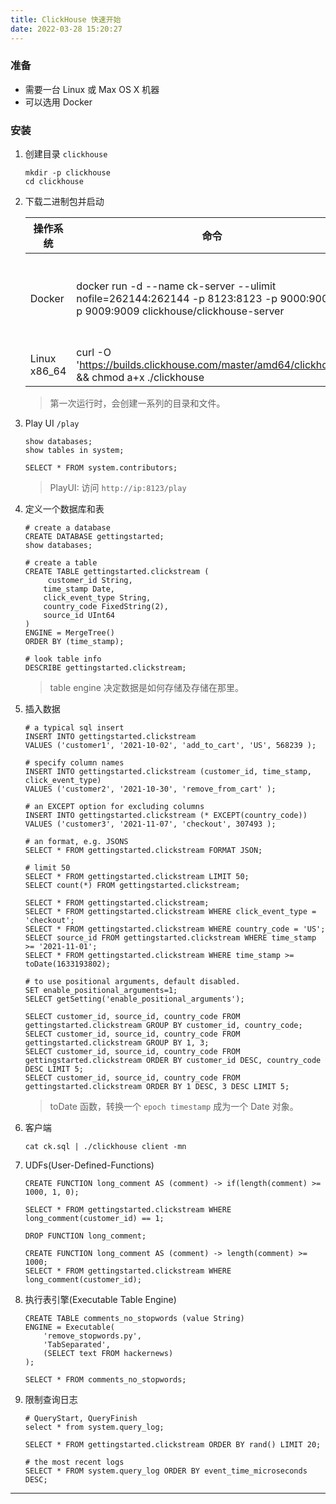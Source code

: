 ```yaml
---
title: ClickHouse 快速开始
date: 2022-03-28 15:20:27
---
```


### 准备

- 需要一台 Linux 或 Max OS X 机器
- 可以选用 Docker

### 安装

1. 创建目录 `clickhouse`

   ```shell
   mkdir -p clickhouse
   cd clickhouse
   ```

2. 下载二进制包并启动

   | 操作系统     | 命令                                                         | 启动服务            | 使用客户端                                                   |
   | ------------ | ------------------------------------------------------------ | ------------------- | ------------------------------------------------------------ |
   | Docker       | docker run -d --name ck-server --ulimit nofile=262144:262144 -p 8123:8123 -p 9000:9000 -p 9009:9009 clickhouse/clickhouse-server |                     | docker run -it --rm --link ck-server:clickhouse-server clickhouse/clickhouse-client --host clickhouse-server |
   | Linux x86_64 | curl -O 'https://builds.clickhouse.com/master/amd64/clickhouse' && chmod a+x ./clickhouse | ./clickhouse server | ./clickhouse client                                          |

   > 第一次运行时，会创建一系列的目录和文件。

3. Play UI `/play`

   ```shell
   show databases;
   show tables in system;
   
   SELECT * FROM system.contributors;
   ```

   > PlayUI: 访问 `http://ip:8123/play` 

4. 定义一个数据库和表

   ```shell
   # create a database
   CREATE DATABASE gettingstarted;
   show databases;
   
   # create a table
   CREATE TABLE gettingstarted.clickstream (
   		customer_id String, 
       time_stamp Date, 
       click_event_type String,
       country_code FixedString(2), 	
       source_id UInt64
   )
   ENGINE = MergeTree()
   ORDER BY (time_stamp);
   
   # look table info
   DESCRIBE gettingstarted.clickstream;
   ```

   > table engine 决定数据是如何存储及存储在那里。

5. 插入数据

   ```shell
   # a typical sql insert
   INSERT INTO gettingstarted.clickstream 
   VALUES ('customer1', '2021-10-02', 'add_to_cart', 'US', 568239 );
   
   # specify column names
   INSERT INTO gettingstarted.clickstream (customer_id, time_stamp, click_event_type) 
   VALUES ('customer2', '2021-10-30', 'remove_from_cart' );
   
   # an EXCEPT option for excluding columns
   INSERT INTO gettingstarted.clickstream (* EXCEPT(country_code)) 
   VALUES ('customer3', '2021-11-07', 'checkout', 307493 );
   
   # an format, e.g. JSONS
   SELECT * FROM gettingstarted.clickstream FORMAT JSON;
   
   # limit 50
   SELECT * FROM gettingstarted.clickstream LIMIT 50;
   SELECT count(*) FROM gettingstarted.clickstream;
   
   SELECT * FROM gettingstarted.clickstream;
   SELECT * FROM gettingstarted.clickstream WHERE click_event_type = 'checkout';
   SELECT * FROM gettingstarted.clickstream WHERE country_code = 'US';
   SELECT source_id FROM gettingstarted.clickstream WHERE time_stamp >= '2021-11-01';
   SELECT * FROM gettingstarted.clickstream WHERE time_stamp >= toDate(1633193802);
   
   # to use positional arguments, default disabled.
   SET enable_positional_arguments=1;
   SELECT getSetting('enable_positional_arguments');
   
   SELECT customer_id, source_id, country_code FROM gettingstarted.clickstream GROUP BY customer_id, country_code;
   SELECT customer_id, source_id, country_code FROM gettingstarted.clickstream GROUP BY 1, 3;
   SELECT customer_id, source_id, country_code FROM gettingstarted.clickstream ORDER BY customer_id DESC, country_code DESC LIMIT 5;
   SELECT customer_id, source_id, country_code FROM gettingstarted.clickstream ORDER BY 1 DESC, 3 DESC LIMIT 5;
   ```

   > toDate 函数，转换一个 `epoch timestamp` 成为一个 Date 对象。

6. 客户端

   ```shell
   cat ck.sql | ./clickhouse client -mn
   ```

7. UDFs(User-Defined-Functions)

   ```shell
   CREATE FUNCTION long_comment AS (comment) -> if(length(comment) >= 1000, 1, 0);
   
   SELECT * FROM gettingstarted.clickstream WHERE long_comment(customer_id) == 1;
   
   DROP FUNCTION long_comment;
   
   CREATE FUNCTION long_comment AS (comment) -> length(comment) >= 1000;
   SELECT * FROM gettingstarted.clickstream WHERE long_comment(customer_id);
   ```

8. 执行表引擎(Executable Table Engine)

   ```shell
   CREATE TABLE comments_no_stopwords (value String) 
   ENGINE = Executable(
       'remove_stopwords.py', 
       'TabSeparated', 
       (SELECT text FROM hackernews)
   );
   
   SELECT * FROM comments_no_stopwords;
   ```

9. 限制查询日志

   ```shell
   # QueryStart, QueryFinish
   select * from system.query_log;
   
   SELECT * FROM gettingstarted.clickstream ORDER BY rand() LIMIT 20;
   
   # the most recent logs
   SELECT * FROM system.query_log ORDER BY event_time_microseconds DESC;
   ```

   

---

[0]: https://clickhouse.com/learn/lessons/gettingstarted/	"learn: getting started with clickhouse"

